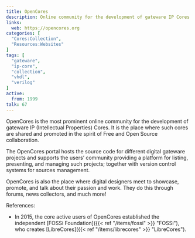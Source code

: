 ```yaml
---
title: OpenCores
description: Online community for the development of gateware IP Cores
links:
  web: https://opencores.org
categories: [
  "Cores:Collection",
  "Resources:Websites"
]
tags: [
  "gateware",
  "ip-core",
  "collection",
  "vhdl",
  "verilog"
]
active:
  from: 1999
talk: 67
---
```


OpenCores is the most prominent online community for the development of gateware IP (Intellectual Properties) Cores. It is the place where such cores are shared and promoted in the spirit of Free and Open Source collaboration.

The OpenCores portal hosts the source code for different digital gateware projects and supports the users’ community providing a platform for listing, presenting, and managing such projects; together with version control systems for sources management.

OpenCores is also the place where digital designers meet to showcase, promote, and talk about their passion and work. They do this through forums, news collectors, and much more!

References:

- In 2015, the core active users of OpenCores established the independent [FOSSi Foundation]({{< ref "/items/fossi" >}} "FOSSi"), who creates [LibreCores]({{< ref "/items/librecores" >}} "LibreCores").
